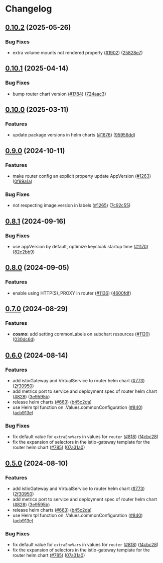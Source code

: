# Changelog

## [0.10.2](https://github.com/wundergraph/cosmo/compare/helm-cosmo-router@0.10.1...helm-cosmo-router@0.10.2) (2025-05-26)


### Bug Fixes

* extra volume mounts not rendered properly ([#1902](https://github.com/wundergraph/cosmo/issues/1902)) ([25828e7](https://github.com/wundergraph/cosmo/commit/25828e7feb7c5ec16ad229598824da519603a4dd))

## [0.10.1](https://github.com/wundergraph/cosmo/compare/helm-cosmo-router@0.10.0...helm-cosmo-router@0.10.1) (2025-04-14)


### Bug Fixes

* bump router chart version ([#1784](https://github.com/wundergraph/cosmo/issues/1784)) ([724aac3](https://github.com/wundergraph/cosmo/commit/724aac385956b0964f5132e0792a26923efbad99))

## [0.10.0](https://github.com/wundergraph/cosmo/compare/helm-cosmo-router@0.9.0...helm-cosmo-router@0.10.0) (2025-03-11)


### Features

* update package versions in helm charts ([#1676](https://github.com/wundergraph/cosmo/issues/1676)) ([95956dd](https://github.com/wundergraph/cosmo/commit/95956dd57ff67d49c26412202b70a4d48d0713e7))

## [0.9.0](https://github.com/wundergraph/cosmo/compare/helm-cosmo-router@0.8.1...helm-cosmo-router@0.9.0) (2024-10-11)


### Features

* make router config an explicit property update AppVersion ([#1263](https://github.com/wundergraph/cosmo/issues/1263)) ([0f89a1a](https://github.com/wundergraph/cosmo/commit/0f89a1ae6d74acf72400acc6bd5ead7a7895d0ce))


### Bug Fixes

* not respecting image.version in labels ([#1265](https://github.com/wundergraph/cosmo/issues/1265)) ([7c92c55](https://github.com/wundergraph/cosmo/commit/7c92c5576c3d713cc9c1349cf6f725f79ed75310))

## [0.8.1](https://github.com/wundergraph/cosmo/compare/helm-cosmo-router@0.8.0...helm-cosmo-router@0.8.1) (2024-09-16)


### Bug Fixes

* use appVersion by default, optimize keycloak startup time ([#1170](https://github.com/wundergraph/cosmo/issues/1170)) ([82c2bb9](https://github.com/wundergraph/cosmo/commit/82c2bb98d568fd7973fa700a84bec7ce4c0c51cf))

## [0.8.0](https://github.com/wundergraph/cosmo/compare/helm-cosmo-router@0.7.0...helm-cosmo-router@0.8.0) (2024-09-05)


### Features

* enable using HTTP(S)_PROXY in router  ([#1136](https://github.com/wundergraph/cosmo/issues/1136)) ([4600fdf](https://github.com/wundergraph/cosmo/commit/4600fdff6ab57541a6119e4e51180ed4403363a6))

## [0.7.0](https://github.com/wundergraph/cosmo/compare/helm-cosmo-router@0.6.0...helm-cosmo-router@0.7.0) (2024-08-29)


### Features

* **cosmo:** add setting commonLabels on subchart resources ([#1120](https://github.com/wundergraph/cosmo/issues/1120)) ([030dc6d](https://github.com/wundergraph/cosmo/commit/030dc6da6652508d041bb34715d867d3a54db004))

## [0.6.0](https://github.com/wundergraph/cosmo/compare/helm-cosmo-router-v0.5.0...helm-cosmo-router@0.6.0) (2024-08-14)


### Features

* add istioGateway and VirtualService to router helm chart ([#773](https://github.com/wundergraph/cosmo/issues/773)) ([2f30950](https://github.com/wundergraph/cosmo/commit/2f30950b1963f8d329bff54c0b7cd8548e4cf207))
* add metrics port to service and deployment spec of router helm chart ([#828](https://github.com/wundergraph/cosmo/issues/828)) ([3e9595b](https://github.com/wundergraph/cosmo/commit/3e9595b3b1ee99c8d7baadf19b42cff8b95a7a43))
* release helm charts ([#663](https://github.com/wundergraph/cosmo/issues/663)) ([b45c2da](https://github.com/wundergraph/cosmo/commit/b45c2da2a36d7360910eb7c3d2a3207c89d3bbdb))
* use Helm tpl function on .Values.commonConfiguration ([#840](https://github.com/wundergraph/cosmo/issues/840)) ([acb913e](https://github.com/wundergraph/cosmo/commit/acb913eca34747d6d37a7a84b5c4b188b0e8efa8))


### Bug Fixes

* fix default value for `extraEnvVars` in values for `router` ([#818](https://github.com/wundergraph/cosmo/issues/818)) ([f4cbc28](https://github.com/wundergraph/cosmo/commit/f4cbc28a3a51779eeaaa5108f44e56413caaf005))
* fix the expansion of selectors in the istio-gateway template for the router helm chart ([#785](https://github.com/wundergraph/cosmo/issues/785)) ([07a31a0](https://github.com/wundergraph/cosmo/commit/07a31a07af398c2bfa38be143400a1619aa5876d))

## [0.5.0](https://github.com/wundergraph/cosmo/compare/helm-cosmo-router-v0.4.0...helm-cosmo-router@0.5.0) (2024-08-10)


### Features

* add istioGateway and VirtualService to router helm chart ([#773](https://github.com/wundergraph/cosmo/issues/773)) ([2f30950](https://github.com/wundergraph/cosmo/commit/2f30950b1963f8d329bff54c0b7cd8548e4cf207))
* add metrics port to service and deployment spec of router helm chart ([#828](https://github.com/wundergraph/cosmo/issues/828)) ([3e9595b](https://github.com/wundergraph/cosmo/commit/3e9595b3b1ee99c8d7baadf19b42cff8b95a7a43))
* release helm charts ([#663](https://github.com/wundergraph/cosmo/issues/663)) ([b45c2da](https://github.com/wundergraph/cosmo/commit/b45c2da2a36d7360910eb7c3d2a3207c89d3bbdb))
* use Helm tpl function on .Values.commonConfiguration ([#840](https://github.com/wundergraph/cosmo/issues/840)) ([acb913e](https://github.com/wundergraph/cosmo/commit/acb913eca34747d6d37a7a84b5c4b188b0e8efa8))


### Bug Fixes

* fix default value for `extraEnvVars` in values for `router` ([#818](https://github.com/wundergraph/cosmo/issues/818)) ([f4cbc28](https://github.com/wundergraph/cosmo/commit/f4cbc28a3a51779eeaaa5108f44e56413caaf005))
* fix the expansion of selectors in the istio-gateway template for the router helm chart ([#785](https://github.com/wundergraph/cosmo/issues/785)) ([07a31a0](https://github.com/wundergraph/cosmo/commit/07a31a07af398c2bfa38be143400a1619aa5876d))
